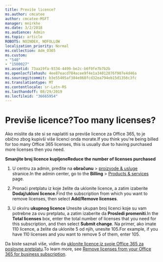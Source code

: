 ```yaml
---
title: Previše licence?
ms.author: cmcatee
author: cmcatee-MSFT
manager: mnirkhe
ms.date: 3/2/2018
ms.audience: Admin
ms.topic: article
ROBOTS: NOINDEX, NOFOLLOW
localization_priority: Normal
ms.collection: Adm_O365
ms.custom:
- "540"
- "1500027"
ms.assetid: 73aa19fa-9334-4499-be2c-b6f9fe7b7b2b
ms.openlocfilehash: 4ee87eacd784acee9f4e1a34012076f907e4d46a
ms.sourcegitcommit: b3e55405af384e868fcd32ea794eb15d1356c3fc
ms.translationtype: MT
ms.contentlocale: sr-Latn-RS
ms.lasthandoff: 08/29/2019
ms.locfileid: "36665954"
---
```

# <a name="too-many-licenses"></a><span data-ttu-id="d8714-102">Previše licence?</span><span class="sxs-lookup"><span data-stu-id="d8714-102">Too many licenses?</span></span>

<span data-ttu-id="d8714-103">Ako mislite da ste si se naplatiti sa previše licence za Office 365, to je obično zbog kupivši više licenci onda morate.</span><span class="sxs-lookup"><span data-stu-id="d8714-103">If you think you're being billed for too many Office 365 licenses, this is usually due to having purchased more licenses then you need.</span></span>
  
<span data-ttu-id="d8714-104">**Smanjite broj licence kupljene**</span><span class="sxs-lookup"><span data-stu-id="d8714-104">**Reduce the number of licenses purchased**</span></span>
  
1. <span data-ttu-id="d8714-105">U centru za admin, pređite na **obračunu** \> [proizvode & usluge](https://go.microsoft.com/fwlink/p/?linkid=842054) stranice.</span><span class="sxs-lookup"><span data-stu-id="d8714-105">In the admin center, go to the **Billing** \> [Products & services](https://go.microsoft.com/fwlink/p/?linkid=842054) page.</span></span>

2. <span data-ttu-id="d8714-106">Pronaći pretplatu iz koje želite da uklonite licence, a zatim izaberite **Dodaj/ukloni licence**.</span><span class="sxs-lookup"><span data-stu-id="d8714-106">Find the subscription from which you want to remove licenses, then select **Add/Remove licenses**.</span></span>

3. <span data-ttu-id="d8714-107">U okviru **ukupnog licence** Unesite ukupan broj licenci koje su vam potrebne za ovu pretplatu, a zatim izaberite da **Prosledi promeniti**.</span><span class="sxs-lookup"><span data-stu-id="d8714-107">In the **Total licenses** box, enter the total number of licenses that you need for this subscription, and then select **Submit change**.</span></span> <span data-ttu-id="d8714-108">Na primer, ako imate 110 licence, a želite da uklonite 5 od njih, unesite 105.</span><span class="sxs-lookup"><span data-stu-id="d8714-108">For example, if you have 110 licenses and you want to remove 5 of them, enter 105.</span></span>

<span data-ttu-id="d8714-109">Da biste saznali više, vidim da [uklonite licence iz svoje Office 365 za poslovne pretplatu](https://docs.microsoft.com/office365/admin/subscriptions-and-billing/remove-licenses-from-subscription).</span><span class="sxs-lookup"><span data-stu-id="d8714-109">To learn more, see [Remove licenses from your Office 365 for business subscription](https://docs.microsoft.com/office365/admin/subscriptions-and-billing/remove-licenses-from-subscription).</span></span>